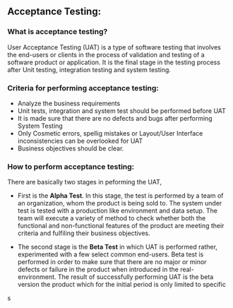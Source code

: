 

## Acceptance Testing:


### What is acceptance testing?

User Acceptance Testing (UAT) is a type of software testing that involves the end-users or clients in the process of validation and testing of a software product or application. It is the final
stage in the testing process after Unit testing, integration testing and system testing.
 


### Criteria for performing acceptance testing:

- Analyze the business requirements
- Unit tests, integration and system test should be performed before UAT
- It is made sure that there are no defects and bugs after performing System Testing
- Only Cosmetic errors, spellig mistakes or Layout/User Interface inconsistencies can be overlooked for UAT
- Business objectives should be clear.


### How to perform acceptance testing:

There are basically two stages in peforming the UAT, 

- First is the **Alpha Test**. In this stage, the test is performed by a team of an organization, whom the product is being sold to. The system under test is tested with a production like
environment and data setup. The team will execute a variety of method to check whether both the functional and non-functional features of the product are meeting their criteria and fulfiling
their business objectives.

- The second stage is the **Beta Test** in which UAT is performed rather, experimented with a few select common end-users. Beta test is performed in order to make sure that there are no major or
minor defects or failure in the product when introduced in the real-environment. The result of successfully performing UAT is the beta version the product which for the initial period is only 
limited to specific 

s

 
